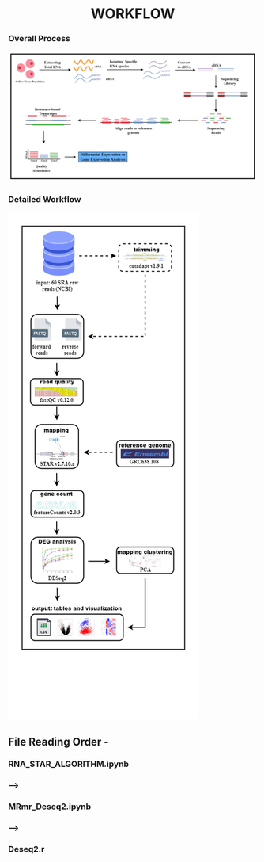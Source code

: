 <h1 style="text-align: center;">WORKFLOW</h1>
<h3>Overall Process</h3>
<img src="./assets/RNA_Flowchart_Final.png" style="margin-right: auto; margin-left: auto;" />
<h3>Detailed Workflow</h3>
<img src="./assets/RNASeq_Pipeline_Workflow.png" style="margin-right: auto; margin-left: auto;" />
<h2>File Reading Order -</h2>
<h3>RNA_STAR_ALGORITHM.ipynb</h3><h3>--></h3><h3>MRmr_Deseq2.ipynb</h3><h3>--></h3><h3>Deseq2.r</h3>
